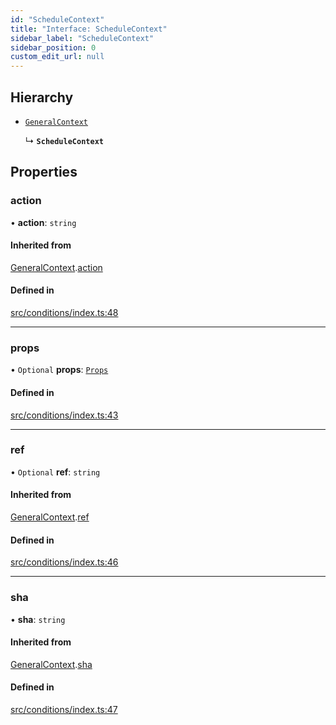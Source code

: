 ```yaml
---
id: "ScheduleContext"
title: "Interface: ScheduleContext"
sidebar_label: "ScheduleContext"
sidebar_position: 0
custom_edit_url: null
---
```


## Hierarchy

- [`GeneralContext`](internal.GeneralContext.md)

  ↳ **`ScheduleContext`**

## Properties

### action

• **action**: `string`

#### Inherited from

[GeneralContext](internal.GeneralContext.md).[action](internal.GeneralContext.md#action)

#### Defined in

[src/conditions/index.ts:48](https://github.com/Resnovas/smartcloud/blob/b9e22a9/src/conditions/index.ts#L48)

___

### props

• `Optional` **props**: [`Props`](internal.Props.md)

#### Defined in

[src/conditions/index.ts:43](https://github.com/Resnovas/smartcloud/blob/b9e22a9/src/conditions/index.ts#L43)

___

### ref

• `Optional` **ref**: `string`

#### Inherited from

[GeneralContext](internal.GeneralContext.md).[ref](internal.GeneralContext.md#ref)

#### Defined in

[src/conditions/index.ts:46](https://github.com/Resnovas/smartcloud/blob/b9e22a9/src/conditions/index.ts#L46)

___

### sha

• **sha**: `string`

#### Inherited from

[GeneralContext](internal.GeneralContext.md).[sha](internal.GeneralContext.md#sha)

#### Defined in

[src/conditions/index.ts:47](https://github.com/Resnovas/smartcloud/blob/b9e22a9/src/conditions/index.ts#L47)
